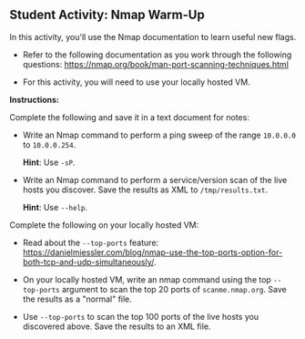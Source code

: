 ## Student Activity: Nmap Warm-Up

In this activity, you'll use the Nmap documentation to learn useful new flags. 

- Refer to the following documentation as you work through the following questions: <https://nmap.org/book/man-port-scanning-techniques.html>

- For this activity, you will need to use your locally hosted VM. 

**Instructions:**
 
Complete the following and save it in a text document for notes:

- Write an Nmap command to perform a ping sweep of the range `10.0.0.0` to `10.0.0.254`.
    
    **Hint**: Use `-sP`.

- Write an Nmap command to perform a service/version scan of the live hosts you discover. Save the results as XML to `/tmp/results.txt`.

    **Hint**: Use `--help`.

Complete the following on your locally hosted VM:

- Read about the `--top-ports` feature: <https://danielmiessler.com/blog/nmap-use-the-top-ports-option-for-both-tcp-and-udp-simultaneously/>.

- On your locally hosted VM, write an nmap command using the top `--top-ports` argument to scan the top 20 ports of `scanme.nmap.org`. Save the results as a "normal" file.

- Use `--top-ports` to scan the top 100 ports of the live hosts you discovered above. Save the results to an XML file.
  

